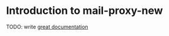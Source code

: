 # Introduction to mail-proxy-new

TODO: write [great documentation](http://jacobian.org/writing/great-documentation/what-to-write/)
